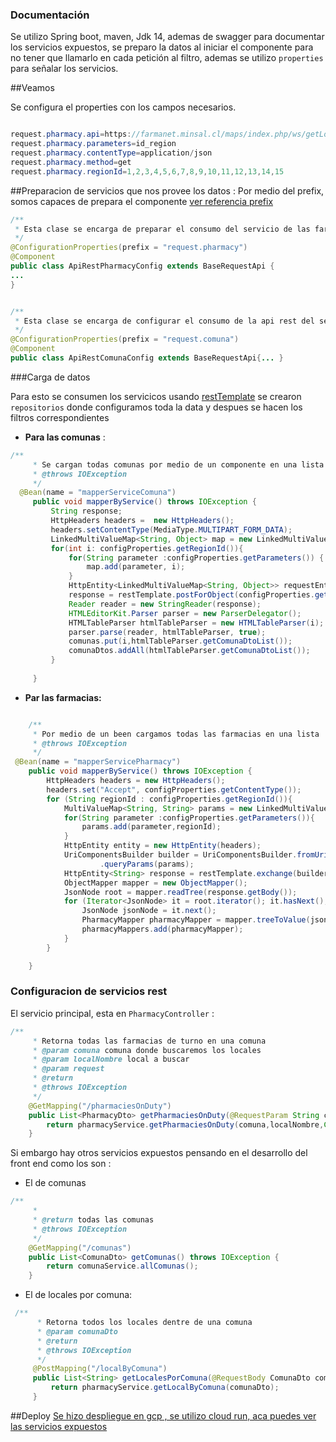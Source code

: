 ### Documentación 
Se utilizo Spring boot, maven, Jdk 14, ademas de swagger para documentar los servicios expuestos,
se preparo la datos al iniciar el componente para no tener que llamarlo en cada petición al
filtro, ademas se utilizo ```properties``` para señalar los servicios.

##Veamos

Se configura el properties con los campos necesarios.
```java

request.pharmacy.api=https://farmanet.minsal.cl/maps/index.php/ws/getLocalesRegion
request.pharmacy.parameters=id_region
request.pharmacy.contentType=application/json
request.pharmacy.method=get
request.pharmacy.regionId=1,2,3,4,5,6,7,8,9,10,11,12,13,14,15

```

##Preparacion de servicios que nos provee los datos : 
Por medio del prefix, somos capaces de prepara el componente
[ver referencia prefix](https://www.baeldung.com/configuration-properties-in-spring-boot)
```java
/**
 * Esta clase se encarga de preparar el consumo del servicio de las farmacias
 */
@ConfigurationProperties(prefix = "request.pharmacy")
@Component
public class ApiRestPharmacyConfig extends BaseRequestApi {
...
}


/**
 * Esta clase se encarga de configurar el consumo de la api rest del servicio de comuna
 */
@ConfigurationProperties(prefix = "request.comuna")
@Component
public class ApiRestComunaConfig extends BaseRequestApi{... }

```

###Carga de datos

Para esto se consumen los servicicos usando [restTemplate](https://www.baeldung.com/rest-template)
se crearon ```repositorios``` donde configuramos toda la data y despues se hacen los filtros correspondientes

* **Para las comunas** :
```java 
/**
     * Se cargan todas comunas por medio de un componente en una lista
     * @throws IOException
     */
  @Bean(name = "mapperServiceComuna")
     public void mapperByService() throws IOException {
         String response;
         HttpHeaders headers =  new HttpHeaders();
         headers.setContentType(MediaType.MULTIPART_FORM_DATA);
         LinkedMultiValueMap<String, Object> map = new LinkedMultiValueMap<>();
         for(int i: configProperties.getRegionId()){
             for(String parameter :configProperties.getParameters()) {
                 map.add(parameter, i);
             }
             HttpEntity<LinkedMultiValueMap<String, Object>> requestEntity = new HttpEntity<>(map, headers);
             response = restTemplate.postForObject(configProperties.getApi(), requestEntity, String.class);
             Reader reader = new StringReader(response);
             HTMLEditorKit.Parser parser = new ParserDelegator();
             HTMLTableParser htmlTableParser = new HTMLTableParser(i);
             parser.parse(reader, htmlTableParser, true);
             comunas.put(i,htmlTableParser.getComunaDtoList());
             comunaDtos.addAll(htmlTableParser.getComunaDtoList());
         }
 
     }
```

* **Par las farmacias:**
```java 

    /**
     * Por medio de un been cargamos todas las farmacias en una lista
     * @throws IOException
     */
 @Bean(name = "mapperServicePharmacy")
    public void mapperByService() throws IOException {
        HttpHeaders headers = new HttpHeaders();
        headers.set("Accept", configProperties.getContentType());
        for (String regionId : configProperties.getRegionId()){
            MultiValueMap<String, String> params = new LinkedMultiValueMap<>();
            for(String parameter :configProperties.getParameters()){
                params.add(parameter,regionId);
            }
            HttpEntity entity = new HttpEntity(headers);
            UriComponentsBuilder builder = UriComponentsBuilder.fromUriString(configProperties.getApi())
                    .queryParams(params);
            HttpEntity<String> response = restTemplate.exchange(builder.buildAndExpand(configProperties.getApi()).toString(), HttpMethod.GET, entity, String.class, params);
            ObjectMapper mapper = new ObjectMapper();
            JsonNode root = mapper.readTree(response.getBody());
            for (Iterator<JsonNode> it = root.iterator(); it.hasNext(); ) {
                JsonNode jsonNode = it.next();
                PharmacyMapper pharmacyMapper = mapper.treeToValue(jsonNode, PharmacyMapper.class);
                pharmacyMappers.add(pharmacyMapper);
            }
        }

    }

```


### Configuracion de servicios rest
El servicio principal, esta  en ```PharmacyController``` : 

```java
/**
     * Retorna todas las farmacias de turno en una comuna
     * @param comuna comuna donde buscaremos los locales
     * @param localNombre local a buscar
     * @param request
     * @return
     * @throws IOException
     */
    @GetMapping("/pharmaciesOnDuty")
    public List<PharmacyDto> getPharmaciesOnDuty(@RequestParam String comuna, @RequestParam String localNombre, HttpServletRequest request) throws IOException {
        return pharmacyService.getPharmaciesOnDuty(comuna,localNombre,Calendar.getInstance(request.getLocale()));
    }
``` 
Si embargo hay otros servicios expuestos pensando en el desarrollo del front end como los son : 

* El de comunas
```java
/**
     *
     * @return todas las comunas
     * @throws IOException
     */
    @GetMapping("/comunas")
    public List<ComunaDto> getComunas() throws IOException {
        return comunaService.allComunas();
    }
```
* El de locales por comuna:

```java
 /**
      * Retorna todos los locales dentre de una comuna
      * @param comunaDto
      * @return
      * @throws IOException
      */
     @PostMapping("/localByComuna")
     public List<String> getLocalesPorComuna(@RequestBody ComunaDto comunaDto) throws IOException {
         return pharmacyService.getLocalByComuna(comunaDto);
     }
```

##Deploy
[Se hizo despliegue en gcp , se utilizo cloud run, aca puedes ver las servicios expuestos](https://pharmacy-service-ftsn5nwobq-uc.a.run.app/swagger-ui/index.html?configUrl=/v3/api-docs/swagger-config)



